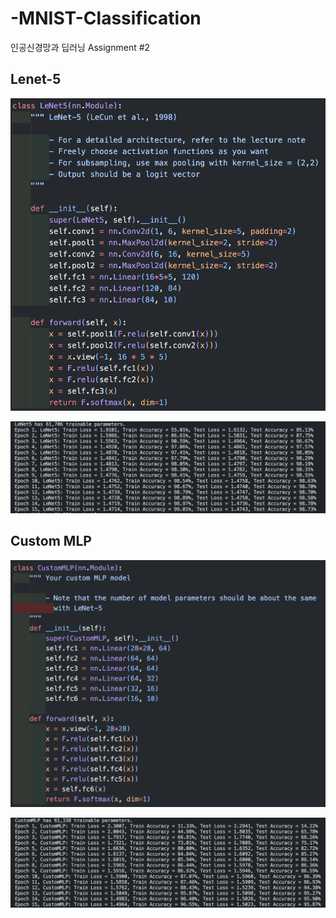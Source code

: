 # -MNIST-Classification
인공신경망과 딥러닝 Assignment #2

## Lenet-5 
![Lenet-5](./images/lenet5.png)

![Lenet-5](./images/lenet5_result.png)

## Custom MLP

![Lenet-5](./images/custom_mlp.png)

![Lenet-5](./images/custom_mlp_result.png)
